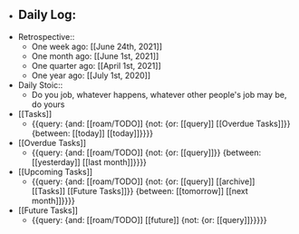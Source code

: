 - Daily Log:
    - 
- Retrospective::
    - One week ago: [[June 24th, 2021]]
    - One month ago: [[June 1st, 2021]]
    - One quarter ago: [[April 1st, 2021]]
    - One year ago: [[July 1st, 2020]]
- Daily Stoic::
    - Do you job, whatever happens, whatever other people's job may be, do yours
- [[Tasks]]
    - {{query: {and: [[roam/TODO]] {not: {or: [[query]] [[Overdue Tasks]]}} {between: [[today]] [[today]]}}}}
- [[Overdue Tasks]]
    - {{query: {and: [[roam/TODO]] {not: {or: [[query]]}} {between: [[yesterday]] [[last month]]}}}}
- [[Upcoming Tasks]]
    - {{query: {and: [[roam/TODO]] {not: {or: [[query]] [[archive]] [[Tasks]] [[Future Tasks]]}} {between: [[tomorrow]] [[next month]]}}}}
- [[Future Tasks]]
    - {{query: {and: [[roam/TODO]] [[future]] {not: {or: [[query]]}}}}}

